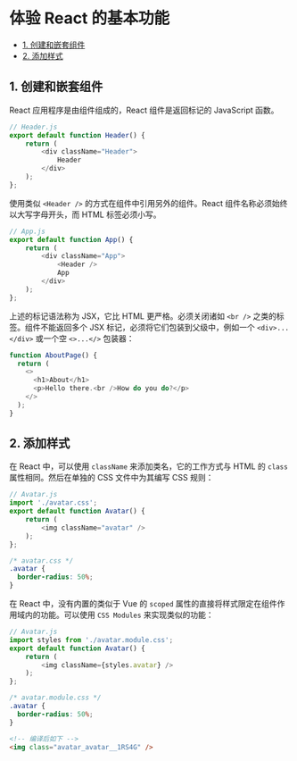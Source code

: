 # 体验 React 的基本功能<!-- omit in toc -->

- [1. 创建和嵌套组件](#1-创建和嵌套组件)
- [2. 添加样式](#2-添加样式)

## 1. 创建和嵌套组件

React 应用程序是由组件组成的，React 组件是返回标记的 JavaScript 函数。

```JavaScript
// Header.js
export default function Header() {
    return (
        <div className="Header">
            Header
        </div>
    );
};
```

使用类似 `<Header />` 的方式在组件中引用另外的组件。React 组件名称必须始终以大写字母开头，而 HTML 标签必须小写。

```JavaScript
// App.js
export default function App() {
    return (
        <div className="App">
            <Header />
            App
        </div>
    );
};
```

上述的标记语法称为 JSX，它比 HTML 更严格。必须关闭诸如 `<br />` 之类的标签。组件不能返回多个 JSX 标记，必须将它们包装到父级中，例如一个 `<div>...</div>` 或一个空 `<>...</>` 包装器：

```JavaScript
function AboutPage() {
  return (
    <>
      <h1>About</h1>
      <p>Hello there.<br />How do you do?</p>
    </>
  );
}
```

## 2. 添加样式

在 React 中，可以使用 `className` 来添加类名，它的工作方式与 HTML 的 `class` 属性相同。然后在单独的 CSS 文件中为其编写 CSS 规则：

```JavaScript
// Avatar.js
import './avatar.css';
export default function Avatar() {
    return (
        <img className="avatar" />
    );
};
```

```css
/* avatar.css */
.avatar {
  border-radius: 50%;
}
```

在 React 中，没有内置的类似于 Vue 的 `scoped` 属性的直接将样式限定在组件作用域内的功能。可以使用 `CSS Modules` 来实现类似的功能：

```JavaScript
// Avatar.js
import styles from './avatar.module.css';
export default function Avatar() {
    return (
        <img className={styles.avatar} />
    );
};
```

```css
/* avatar.module.css */
.avatar {
  border-radius: 50%;
}
```

```html
<!-- 编译后如下 -->
<img class="avatar_avatar__1RS4G" />
```
